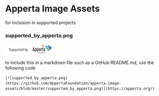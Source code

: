 # Apperta Image Assets

for inclusion in supported projects

### supported_by_apperta.png
![supported_by_apperta.png](https://github.com/AppertaFoundation/apperta-image-assets/blob/master/supported_by_apperta.png)

to include this in a markdown file such as a GitHub README.md, use the following code

`[![supported_by_apperta.png](https://github.com/AppertaFoundation/apperta-image-assets/blob/master/supported_by_apperta.png)](https://apperta.org/)`

